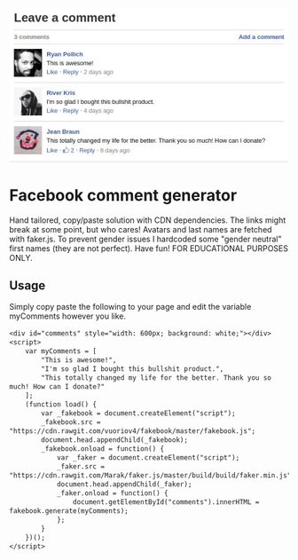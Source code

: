 
<img src="preview.jpg"/>
<h1>Facebook comment generator</h1>
<p>
  Hand tailored, copy/paste solution with CDN dependencies. 
  The links might break at some point, but who cares! Avatars and last names are fetched with faker.js. To prevent gender       issues I hardcoded some "gender neutral" first names (they are not perfect). Have fun! FOR EDUCATIONAL PURPOSES ONLY. 
</p>
<h2>Usage</h2>
Simply copy paste the following to your page and edit the variable myComments however you like.

    <div id="comments" style="width: 600px; background: white;"></div>
    <script>
    	var myComments = [
    		"This is awesome!",
    		"I'm so glad I bought this bullshit product.",
    		"This totally changed my life for the better. Thank you so much! How can I donate?"
    	];
    	(function load() {
    		var _fakebook = document.createElement("script");
    		_fakebook.src = "https://cdn.rawgit.com/vuoriov4/fakebook/master/fakebook.js";
    		document.head.appendChild(_fakebook);
    		_fakebook.onload = function() {
    			var _faker = document.createElement("script");
    		    _faker.src = "https://cdn.rawgit.com/Marak/faker.js/master/build/build/faker.min.js";
    		    document.head.appendChild(_faker);
    			_faker.onload = function() {
    				document.getElementById("comments").innerHTML = fakebook.generate(myComments);
    			};
    		}
    	})();
    </script>
    

